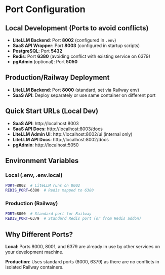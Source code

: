 # Port Configuration

## Local Development (Ports to avoid conflicts)

- **LiteLLM Backend**: Port **8002** (configured in `.env`)
- **SaaS API Wrapper**: Port **8003** (configured in startup scripts)
- **PostgreSQL**: Port **5432**
- **Redis**: Port **6380** (avoiding conflict with existing service on 6379)
- **pgAdmin** (optional): Port **5050**

## Production/Railway Deployment

- **LiteLLM Backend**: Port **8000** (standard, set via Railway env)
- **SaaS API**: Deploy separately or use same container on different port

## Quick Start URLs (Local Dev)

- **SaaS API**: http://localhost:8003
- **SaaS API Docs**: http://localhost:8003/docs
- **LiteLLM Admin UI**: http://localhost:8002/ui (internal only)
- **LiteLLM API Docs**: http://localhost:8002/docs
- **pgAdmin**: http://localhost:5050

## Environment Variables

### Local (.env, .env.local)
```bash
PORT=8002  # LiteLLM runs on 8002
REDIS_PORT=6380  # Redis mapped to 6380
```

### Production (Railway)
```bash
PORT=8000  # Standard port for Railway
REDIS_PORT=6379  # Standard Redis port (or from Redis addon)
```

## Why Different Ports?

**Local**: Ports 8000, 8001, and 6379 are already in use by other services on your development machine.

**Production**: Uses standard ports (8000, 6379) as there are no conflicts in isolated Railway containers.
